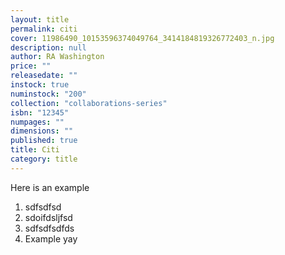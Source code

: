 ```yaml
---
layout: title
permalink: citi
cover: 11986490_10153596374049764_3414184819326772403_n.jpg
description: null
author: RA Washington
price: ""
releasedate: ""
instock: true
numinstock: "200"
collection: "collaborations-series"
isbn: "12345"
numpages: ""
dimensions: ""
published: true
title: Citi
category: title
---
```





Here is an example

1. sdfsdfsd
1. sdoifdsljfsd
1. sdfsdfsdfds
2. Example yay
